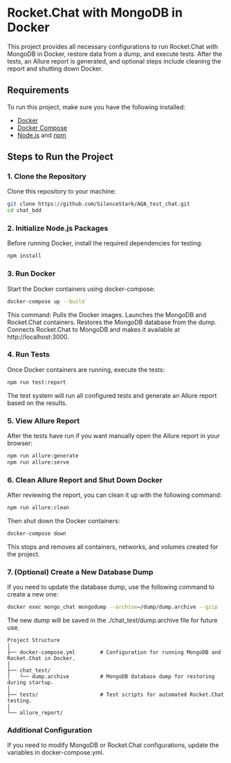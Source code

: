 # Rocket.Chat with MongoDB in Docker

This project provides all necessary configurations to run Rocket.Chat with MongoDB in Docker, restore data from a dump, and execute tests.
After the tests, an Allure report is generated, and optional steps include cleaning the report and shutting down Docker.

## Requirements

To run this project, make sure you have the following installed:

- [Docker](https://www.docker.com/)
- [Docker Compose](https://docs.docker.com/compose/)
- [Node.js](https://nodejs.org/) and [npm](https://www.npmjs.com/)


## Steps to Run the Project

### 1. Clone the Repository

Clone this repository to your machine:

```bash
git clone https://github.com/SilenceStark/AQA_test_chat.git
cd chat_bdd
```

### 2. Initialize Node.js Packages

Before running Docker, install the required dependencies for testing:
```bash
npm install
```
### 3. Run Docker
Start the Docker containers using docker-compose:

```bash
docker-compose up --build
```

This command:
    Pulls the Docker images.
    Launches the MongoDB and Rocket.Chat containers.
    Restores the MongoDB database from the dump.
    Connects Rocket.Chat to MongoDB and makes it available at http://localhost:3000.

### 4. Run Tests
Once Docker containers are running, execute the tests:

```bash
npm run test:report
```
The test system will run all configured tests and generate an Allure report based on the results.

### 5. View Allure Report
After the tests have run if you want manually open the Allure report in your browser:

```bash
npm run allure:generate
npm run allure:serve
```
### 6. Clean Allure Report and Shut Down Docker
After reviewing the report, you can clean it up with the following command:

```bash
npm run allure:clean
```
Then shut down the Docker containers:

```bash
docker-compose down
```
This stops and removes all containers, networks, and volumes created for the project.

### 7. (Optional) Create a New Database Dump
If you need to update the database dump, use the following command to create a new one:

```bash
docker exec mongo_chat mongodump --archive=/dump/dump.archive --gzip
```

The new dump will be saved in the ./chat_test/dump.archive file for future use.

```
Project Structure
│
├── docker-compose.yml        # Configuration for running MongoDB and Rocket.Chat in Docker.
│
├── chat_test/
│   └── dump.archive          # MongoDB database dump for restoring during startup.
│
├── tests/                    # Test scripts for automated Rocket.Chat testing.
│
└── allure_report/
```

### Additional Configuration
If you need to modify MongoDB or Rocket.Chat configurations, update the variables in docker-compose.yml.
